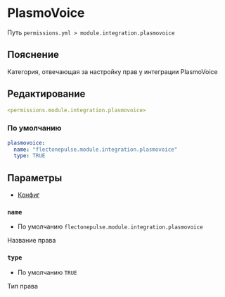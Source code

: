 # PlasmoVoice
Путь `permissions.yml > module.integration.plasmovoice`

## Пояснение
Категория, отвечающая за настройку прав у интеграции PlasmoVoice

## Редактирование
```yaml
<permissions.module.integration.plasmovoice>
```

### По умолчанию
```yaml
plasmovoice:
  name: "flectonepulse.module.integration.plasmovoice"
  type: TRUE
```

## Параметры

- [Конфиг](/en/config/module/integration/plasmovoice/)

### `name`
- По умолчанию `flectonepulse.module.integration.plasmovoice`

Название права

### `type`
- По умолчанию `TRUE`

Тип права

<!--@include: @/en/parts/permission.md-->

